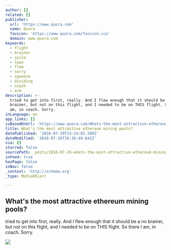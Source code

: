 ```yaml
---
author: []
related: []
publisher:
  url: 'https://www.quora.com'
  name: Quora
  favicon: 'https://www.quora.com/favicon.ico'
  domain: www.quora.com
keywords:
  - flight
  - brainer
  - aisle
  - lean
  - flew
  - sorry
  - squeeze
  - dividing
  - coach
  - arm
description: >-
  tried to get into first, really. And I flew enough that it should be a no
  brainer, but not on this flight, and I needed to be on THIS flight. So there I
  am, in coach. Sorry.
inLanguage: en
app_links: []
isBasedOnUrl: 'https://www.quora.com/Whats-the-most-attractive-ethereum-mining-pools'
title: What's the most attractive ethereum mining pools?
datePublished: '2016-07-29T14:24:01.589Z'
dateModified: '2016-07-28T16:36:49.642Z'
via: {}
starred: false
sourcePath: _posts/2016-07-29-whats-the-most-attractive-ethereum-mining-pools.md
inFeed: true
hasPage: false
inNav: false
_context: 'http://schema.org'
_type: MediaObject

---
```

<article style=""><h1>What's the most attractive ethereum mining pools?</h1><p>tried to get into first, really. And I flew enough that it should be a no brainer, but not on this flight, and I needed to be on THIS flight. So there I am, in coach. Sorry.</p><img src="https://qsf.ec.quoracdn.net/-images.new_grid.fb_share_default.pnge6dde9cfa6e03c43.png" /></article>